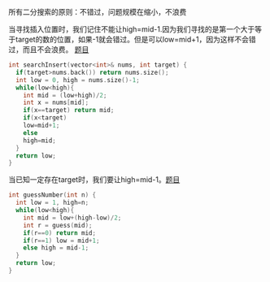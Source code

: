 所有二分搜索的原则：不错过，问题规模在缩小，不浪费

当寻找插入位置时，我们记住不能让high=mid-1.因为我们寻找的是第一个大于等于target的数的位置，如果-1就会错过。但是可以low=mid+1，因为这样不会错过，而且不会浪费。 [题目](https://leetcode.com/problems/search-insert-position/submissions/)

```c++
int searchInsert(vector<int>& nums, int target) {
  if(target>nums.back()) return nums.size();
  int low = 0, high = nums.size()-1;
  while(low<high){
    int mid = (low+high)/2;
    int x = nums[mid];
    if(x==target) return mid;
    if(x<target)
    low=mid+1;
    else
    high=mid;
  }
  return low;
}
```

当已知一定存在target时，我们要让high=mid-1。[题目](https://leetcode.com/problems/guess-number-higher-or-lower/)

```c++
int guessNumber(int n) {
  int low = 1, high=n;
  while(low<high){
    int mid = low+(high-low)/2;
    int r = guess(mid);
    if(r==0) return mid;
    if(r==1) low = mid+1;
    else high = mid-1;
  }
  return low;
}
```

